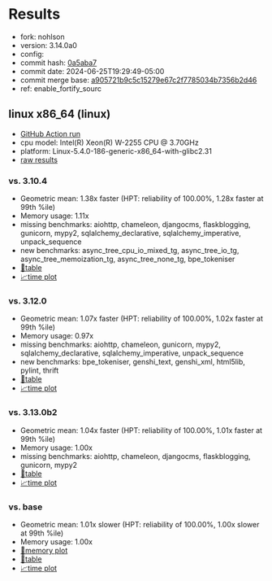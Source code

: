 # Results

- fork: nohlson
- version: 3.14.0a0
- config: 
- commit hash: [0a5aba7](https://github.com/nohlson/cpython/commit/0a5aba7)
- commit date: 2024-06-25T19:29:49-05:00
- commit merge base: [a905721b9c5c15279e67c2f7785034b7356b2d46](https://github.com/nohlson/cpython/commit/a905721b9c5c15279e67c2f7785034b7356b2d46)
- ref: enable_fortify_sourc

## linux x86_64 (linux)

- [GitHub Action run](https://github.com/faster-cpython/benchmarking/actions/runs/9680049159)
- cpu model: Intel(R) Xeon(R) W-2255 CPU @ 3.70GHz
- platform: Linux-5.4.0-186-generic-x86_64-with-glibc2.31
- [raw results](bm-20240625-linux-x86_64-nohlson-enable_fortify_sourc-3.14.0a0-0a5aba7.json)

### vs. 3.10.4

- Geometric mean: 1.38x faster (HPT: reliability of 100.00%, 1.28x faster at 99th %ile)
- Memory usage: 1.11x
- missing benchmarks: aiohttp, chameleon, djangocms, flaskblogging, gunicorn, mypy2, sqlalchemy_declarative, sqlalchemy_imperative, unpack_sequence
- new benchmarks: async_tree_cpu_io_mixed_tg, async_tree_io_tg, async_tree_memoization_tg, async_tree_none_tg, bpe_tokeniser
- [📄table](bm-20240625-linux-x86_64-nohlson-enable_fortify_sourc-3.14.0a0-0a5aba7-vs-3.10.4.md)
- [📈time plot](bm-20240625-linux-x86_64-nohlson-enable_fortify_sourc-3.14.0a0-0a5aba7-vs-3.10.4.svg)

### vs. 3.12.0

- Geometric mean: 1.07x faster (HPT: reliability of 100.00%, 1.02x faster at 99th %ile)
- Memory usage: 0.97x
- missing benchmarks: aiohttp, chameleon, gunicorn, mypy2, sqlalchemy_declarative, sqlalchemy_imperative, unpack_sequence
- new benchmarks: bpe_tokeniser, genshi_text, genshi_xml, html5lib, pylint, thrift
- [📄table](bm-20240625-linux-x86_64-nohlson-enable_fortify_sourc-3.14.0a0-0a5aba7-vs-3.12.0.md)
- [📈time plot](bm-20240625-linux-x86_64-nohlson-enable_fortify_sourc-3.14.0a0-0a5aba7-vs-3.12.0.svg)

### vs. 3.13.0b2

- Geometric mean: 1.04x faster (HPT: reliability of 100.00%, 1.01x faster at 99th %ile)
- Memory usage: 1.00x
- missing benchmarks: aiohttp, chameleon, djangocms, flaskblogging, gunicorn, mypy2
- [📄table](bm-20240625-linux-x86_64-nohlson-enable_fortify_sourc-3.14.0a0-0a5aba7-vs-3.13.0b2.md)
- [📈time plot](bm-20240625-linux-x86_64-nohlson-enable_fortify_sourc-3.14.0a0-0a5aba7-vs-3.13.0b2.svg)

### vs. base

- Geometric mean: 1.01x slower (HPT: reliability of 100.00%, 1.00x slower at 99th %ile)
- Memory usage: 1.00x
- [🧠memory plot](bm-20240625-linux-x86_64-nohlson-enable_fortify_sourc-3.14.0a0-0a5aba7-vs-base-mem.svg)
- [📄table](bm-20240625-linux-x86_64-nohlson-enable_fortify_sourc-3.14.0a0-0a5aba7-vs-base.md)
- [📈time plot](bm-20240625-linux-x86_64-nohlson-enable_fortify_sourc-3.14.0a0-0a5aba7-vs-base.svg)

